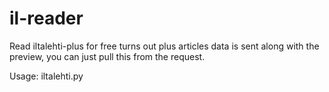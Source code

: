 # il-reader

Read iltalehti-plus for free turns out plus articles data is sent along with the preview, you can just pull this from the request.

Usage: iltalehti.py <article link>
